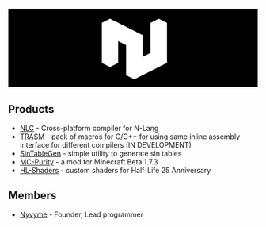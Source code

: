 <p align="center"><img alt="NoWare Development logo" src="https://raw.githubusercontent.com/NoWare-Development/.github/main/profile/noware_anim.gif"></p>

## Products
* [NLC](https://github.com/NoWare-Development/nlc) - Cross-platform compiler for N-Lang
* [TRASM](https://github.com/NoWare-Development/trasm) - pack of macros for C/C++ for using same inline assembly interface for different compilers (IN DEVELOPMENT)
* [SinTableGen](https://github.com/NoWare-Development/sintablegen) - simple utility to generate sin tables
* [MC-Purity](https://github.com/NoWare-Development/mc-purity) - a mod for Minecraft Beta 1.7.3
* [HL-Shaders](https://github.com/NoWare-Development/hl-shaders) - custom shaders for Half-Life 25 Anniversary

## Members
* [Nyvyme](https://github.com/Nyvyme) - Founder, Lead programmer
